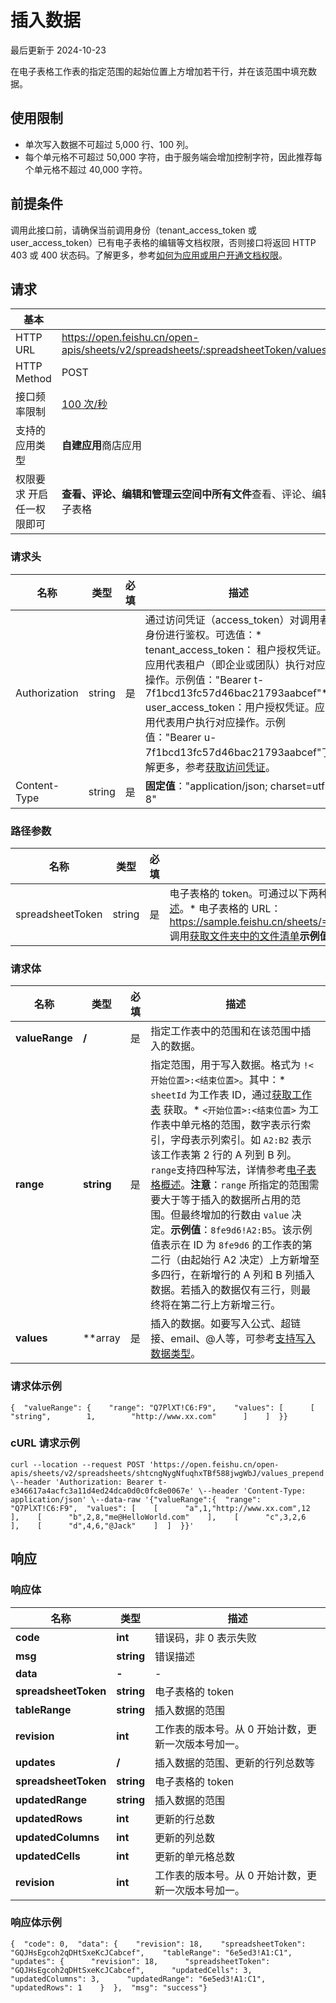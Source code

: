 # 插入数据

最后更新于 2024-10-23

在电子表格工作表的指定范围的起始位置上方增加若干行，并在该范围中填充数据。

## 使用限制

* 单次写入数据不可超过 5,000 行、100 列。
* 每个单元格不可超过 50,000 字符，由于服务端会增加控制字符，因此推荐每个单元格不超过 40,000 字符。

## 前提条件

调用此接口前，请确保当前调用身份（tenant\_access\_token 或 user\_access\_token）已有电子表格的编辑等文档权限，否则接口将返回 HTTP 403 或 400 状态码。了解更多，参考[如何为应用或用户开通文档权限](https://open.feishu.cn/document/ukTMukTMukTM/uczNzUjL3czM14yN3MTN#16c6475a)。

## 请求

| 基本                      |                                                                                           |
| --------------------------- | ------------------------------------------------------------------------------------------- |
| HTTP URL                  | https://open.feishu.cn/open-apis/sheets/v2/spreadsheets/:spreadsheetToken/values\_prepend |
| HTTP Method               | POST                                                                                      |
| 接口频率限制              | [100 次/秒](https://open.feishu.cn/document/ukTMukTMukTM/uUzN04SN3QjL1cDN)                   |
| 支持的应用类型            | **自建应用**商店应用                                                                      |
| 权限要求 开启任一权限即可 | **查看、评论、编辑和管理云空间中所有文件**查看、评论、编辑和管理电子表格                  |

### 请求头

| 名称          | 类型   | 必填 | 描述                                                                                                                                                                                                                                                                                                                                                                                                     |
| --------------- | -------- | ------ | ---------------------------------------------------------------------------------------------------------------------------------------------------------------------------------------------------------------------------------------------------------------------------------------------------------------------------------------------------------------------------------------------------------- |
| Authorization | string | 是   | 通过访问凭证（access\_token）对调用者身份进行鉴权。可选值：* tenant\_access\_token： 租户授权凭证。应用代表租户（即企业或团队）执行对应操作。示例值："Bearer t-7f1bcd13fc57d46bac21793aabcef"* user\_access\_token：用户授权凭证。应用代表用户执行对应操作。示例值："Bearer u-7f1bcd13fc57d46bac21793aabcef"了解更多，参考[获取访问凭证](https://open.feishu.cn/document/ukTMukTMukTM/uMTNz4yM1MjLzUzM)。 |
| Content-Type  | string | 是   | ​**固定值**​："application/json; charset=utf-8"                                                                                                                                                                                                                                                                                                                                                  |

### 路径参数

| 名称             | 类型   | 必填 | 描述                                                                                                                                                                                                                                                                                                                                                                                                       |
| ------------------ | -------- | ------ | ------------------------------------------------------------------------------------------------------------------------------------------------------------------------------------------------------------------------------------------------------------------------------------------------------------------------------------------------------------------------------------------------------------ |
| spreadsheetToken | string | 是   | 电子表格的 token。可通过以下两种方式获取。了解更多，参考[电子表格概述](https://open.feishu.cn/document/ukTMukTMukTM/uATMzUjLwEzM14CMxMTN/overview)。* 电子表格的 URL：https://sample.feishu.cn/sheets/==Iow7sNNEphp3WbtnbCscPqabcef==* 调用[获取文件夹中的文件清单](https://open.feishu.cn/document/uAjLw4CM/ukTMukTMukTM/reference/drive-v1/file/list)​**示例值**​："Iow7sNNEphp3WbtnbCscPqabcef" |

### 请求体

| 名称           | 类型             | 必填 | 描述                                                                                                                                                                                                                                                                                                                                                                                                                                                                                                                                                                                                                                                                                                                                                                                                                                          |
| ---------------- | ------------------ | ------ | ----------------------------------------------------------------------------------------------------------------------------------------------------------------------------------------------------------------------------------------------------------------------------------------------------------------------------------------------------------------------------------------------------------------------------------------------------------------------------------------------------------------------------------------------------------------------------------------------------------------------------------------------------------------------------------------------------------------------------------------------------------------------------------------------------------------------------------------------- |
| **valueRange** | **/**            | 是   | 指定工作表中的范围和在该范围中插入的数据。                                                                                                                                                                                                                                                                                                                                                                                                                                                                                                                                                                                                                                                                                                                                                                                                    |
| **range**      | **string**       | 是   | 指定范围，用于写入数据。格式为 `!<开始位置>:<结束位置>`。其中：* `sheetId` 为工作表 ID，通过[获取工作表](https://open.feishu.cn/document/ukTMukTMukTM/uUDN04SN0QjL1QDN/sheets-v3/spreadsheet-sheet/query) 获取。* `<开始位置>:<结束位置>` 为工作表中单元格的范围，数字表示行索引，字母表示列索引。如 `A2:B2` 表示该工作表第 2 行的 A 列到 B 列。`range`支持四种写法，详情参考[电子表格概述](https://open.feishu.cn/document/ukTMukTMukTM/uATMzUjLwEzM14CMxMTN/overview)。​**注意**​：`range` 所指定的范围需要大于等于插入的数据所占用的范围。但最终增加的行数由 `value` 决定。​**示例值**​：`8fe9d6!A2:B5`。该示例值表示在 ID 为 `8fe9d6` 的工作表的第二行（由起始行 A2 决定）上方新增至多四行，在新增行的 A 列和 B 列插入数据。若插入的数据仅有三行，则最终将在第二行上方新增三行。 |
| **values**     | **array | 是   | 插入的数据。如要写入公式、超链接、email、@人等，可参考[支持写入数据类型](https://open.feishu.cn/document/ukTMukTMukTM/ugjN1UjL4YTN14CO2UTN)。                                                                                                                                                                                                                                                                                                                                                                                                                                                                                                                                                                                                                                                                                                    |

### 请求体示例

```
{  "valueRange": {    "range": "Q7PlXT!C6:F9",    "values": [      [        "string",        1,        "http://www.xx.com"      ]    ]  }}
```

### cURL 请求示例

```
curl --location --request POST 'https://open.feishu.cn/open-apis/sheets/v2/spreadsheets/shtcngNygNfuqhxTBf588jwgWbJ/values_prepend' \--header 'Authorization: Bearer t-e346617a4acfc3a11d4ed24dca0d0c0fc8e0067e' \--header 'Content-Type: application/json' \--data-raw '{"valueRange":{  "range": "Q7PlXT!C6:F9",  "values": [    [      "a",1,"http://www.xx.com",12    ],    [      "b",2,8,"me@HelloWorld.com"    ],    [      "c",3,2,6    ],    [      "d",4,6,"@Jack"    ]  ]  }}'
```

## 响应

### 响应体

| 名称                 | 类型       | 描述                                                |
| ---------------------- | ------------ | ----------------------------------------------------- |
| **code**             | **int**    | 错误码，非 0 表示失败                               |
| **msg**              | **string** | 错误描述                                            |
| **data**             | **-**      | -                                                   |
| **spreadsheetToken** | **string** | 电子表格的 token                                    |
| **tableRange**       | **string** | 插入数据的范围                                      |
| **revision**         | **int**    | 工作表的版本号。从 0 开始计数，更新一次版本号加一。 |
| **updates**          | **/**      | 插入数据的范围、更新的行列总数等                    |
| **spreadsheetToken** | **string** | 电子表格的 token                                    |
| **updatedRange**     | **string** | 插入数据的范围                                      |
| **updatedRows**      | **int**    | 更新的行总数                                        |
| **updatedColumns**   | **int**    | 更新的列总数                                        |
| **updatedCells**     | **int**    | 更新的单元格总数                                    |
| **revision**         | **int**    | 工作表的版本号。从 0 开始计数，更新一次版本号加一。 |

### 响应体示例

```
{  "code": 0,  "data": {    "revision": 18,    "spreadsheetToken": "GQJHsEgcoh2qDHtSxeKcJCabcef",    "tableRange": "6e5ed3!A1:C1",    "updates": {      "revision": 18,      "spreadsheetToken": "GQJHsEgcoh2qDHtSxeKcJCabcef",      "updatedCells": 3,      "updatedColumns": 3,      "updatedRange": "6e5ed3!A1:C1",      "updatedRows": 1    }  },  "msg": "success"}
```
